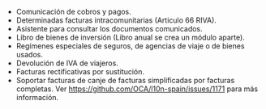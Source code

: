 - Comunicación de cobros y pagos.
- Determinadas facturas intracomunitarias (Articulo 66 RIVA).
- Asistente para consultar los documentos comunicados.
- Libro de bienes de inversión (Libro anual se crea un módulo aparte).
- Regímenes especiales de seguros, de agencias de viaje o de bienes
  usados.
- Devolución de IVA de viajeros.
- Facturas rectificativas por sustitución.
- Soportar facturas de canje de facturas simplificadas por facturas
  completas. Ver <https://github.com/OCA/l10n-spain/issues/1171> para
  más información.

